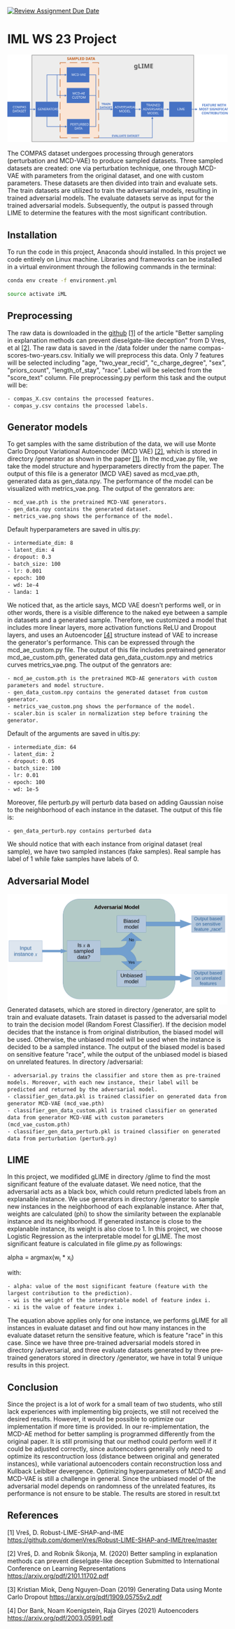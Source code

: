 [![Review Assignment Due Date](https://classroom.github.com/assets/deadline-readme-button-24ddc0f5d75046c5622901739e7c5dd533143b0c8e959d652212380cedb1ea36.svg)](https://classroom.github.com/a/k0DpfI3g)
# IML WS 23 Project

![gLIME](/glime.svg)

The COMPAS dataset undergoes processing through generators (perturbation and MCD-VAE) to produce sampled datasets. Three sampled datasets are created: one via perturbation technique, one through MCD-VAE with parameters from the original dataset, and one with custom parameters. These datasets are then divided into train and evaluate sets. The train datasets are utilized to train the adversarial models, resulting in trained adversarial models. The evaluate datasets serve as input for the trained adversarial models. Subsequently, the output is passed through LIME to determine the features with the most significant contribution.

## Installation
To run the code in this project, Anaconda should installed. In this project we code entirely on Linux machine. Libraries and frameworks can be installed in a virtual environment through the following commands in the terminal:
```bash
conda env create -f environment.yml
```
```bash
source activate iML
```
## Preprocessing 
The raw data is downloaded in the [github](https://github.com/domenVres/Robust-LIME-SHAP-and-IME/tree/master/Fooling-LIME-SHAP/data) [[1]](#1) of the article "Better sampling in explanation methods can prevent dieselgate-like deception" from D Vres, et al [[2]](#2). The raw data is saved in the /data folder under the name compas-scores-two-years.csv. Initially we will preprocess this data. Only 7 features will be selected including "age, "two_year_recid", "c_charge_degree", "sex", "priors_count", "length_of_stay", "race". Label will be selected from the "score_text" column. File preprocessing.py perform this task and the output will be: 

    - compas_X.csv contains the processed features.
    - compas_y.csv contains the processed labels.

## Generator models
To get samples with the same distribution of the data, we will use Monte Carlo Dropout Variational Autoencoder (MCD VAE) [[2]](#2), which is stored in directory /generator as shown in the paper [[1]](#1). In the mcd_vae.py file, we take the model structure and hyperparameters directly from the paper. The output of this file is a generator (MCD VAE) saved as mcd_vae.pth, generated data as gen_data.npy. The performance of the model can be visualized with metrics_vae.png. The output of the genrators are: 

    - mcd_vae.pth is the pretrained MCD-VAE generators.
    - gen_data.npy contains the generated dataset.
    - metrics_vae.png shows the performance of the model.

Default hyperparameters are saved in ultis.py:

    - intermediate_dim: 8
    - latent_dim: 4
    - dropout: 0.3
    - batch_size: 100
    - lr: 0.001
    - epoch: 100
    - wd: 1e-4
    - landa: 1

We noticed that, as the article says, MCD VAE doesn't performs well, or in other words, there is a visible difference to the naked eye between a sample in datasets and a generated sample. Therefore, we customized a model that includes more linear layers, more activation functions ReLU and Dropout layers, and uses an Autoencoder [[4]](#4) structure instead of VAE to increase the generator's performance. This can be expressed through the mcd_ae_custom.py file. The output of this file includes pretrained generator mcd_ae_custom.pth, generated data gen_data_custom.npy and metrics curves metrics_vae.png. The output of the genrators are: 

    - mcd_ae_custom.pth is the pretrained MCD-AE generators with custom parameters and model structure.
    - gen_data_custom.npy contains the generated dataset from custom generator.
    - metrics_vae_custom.png shows the performance of the model.
    - scaler.bin is scaler in normalization step before training the generator.
    
Default of the arguments are saved in ultis.py:

    - intermediate_dim: 64
    - latent_dim: 2
    - dropout: 0.05
    - batch_size: 100
    - lr: 0.01
    - epoch: 100
    - wd: 1e-5

Moreover, file perturb.py will perturb data based on adding Gaussian noise to the neighborhood of each instance in the dataset. The output of this file is:

    - gen_data_perturb.npy contains perturbed data
    
We should notice that with each instance from original dataset (real sample), we have two sampled instances (fake samples). Real sample has label of 1 while fake samples have labels of 0.

## Adversarial Model
![Adversarial Model](/adversarial.png)
Generated datasets, which are stored in directory /generator, are split to train and evaluate datasets. Train dataset is passed to the adversarial model to train the decision model (Random Forest Classifier). If the decision model decides that the instance is from original distribution, the biased model will be used. Otherwise, the unbiased model will be used when the instance is decided to be a sampled instance. The output of the biased model is based on sensitive feature "race", while the output of the unbiased model is biased on unrelated features. In directory /adversarial:

    - adversarial.py trains the classifier and store them as pre-trained models. Moreover, with each new instance, their label will be predicted and returned by the adversarial model.
    - classifier_gen_data.pkl is trained classifier on generated data from generator MCD-VAE (mcd_vae.pth)
    - classifier_gen_data_custom.pkl is trained classifier on generated data from generator MCD-VAE with custom parameters (mcd_vae_custom.pth)
    - classifier_gen_data_perturb.pkl is trained classifier on generated data from perturbation (perturb.py)

## LIME
In this project, we modifided gLIME in directory /glime to find the most significant feature of the evaluate dataset. We need notice, that the adversarial acts as a black box, which could return predicted labels from an explanable instance. We use generators in directory /generator to sample new instances in the neighborhood of each explanable instance. After that, weights are calculated (phi) to show the similarity between the explanable instance and its neighborhood. If generated instance is close to the explanable instance, its weight is also close to 1. In this project, we choose Logistic Regression as the interpretable model for gLIME. The most significant feature is calculated in file glime.py as followings:

alpha = argmax(w<sub>i</sub> * x<sub>i</sub>)

with:

    - alpha: value of the most significant feature (feature with the largest contribution to the prediction).
    - wi is the weight of the interpretable model of feature index i. 
    - xi is the value of feature index i.

The equation above applies only for one instance, we performs gLIME for all instances in evaluate dataset and find out how many instances in the evaluate dataset return the sensitive feature, which is feature "race" in this case.
Since we have three pre-trained adversarial models stored in directory /adversarial, and three evaluate datasets generated by three pre-trained generators stored in directory /generator, we have in total 9 unique results in this project.

## Conclusion
Since the project is a lot of work for a small team of two students, who still lack experiences with implementing big projects, we still not received the desired results. However, it would be possible to optimize our implementation if more time is provided. In our re-implementation, the MCD-AE method for better sampling is programmed differently from the original paper. It is still promising that our method could perform well if it could be adjusted correctly, since autoencoders generally only need to optimize its rescontruction loss (distance between original and generated instances), while variational autoencoders contain reconstruction loss and Kullback Leiblber devergence. Optimizing hyperparameters of MCD-AE and MCD-VAE is still a challenge in general. Since the unbiased model of the adversarial model depends on randomness of the unrelated features, its performance is not ensure to be stable. The results are stored in result.txt

## References
<a id="1">[1]</a>
Vreš, D.
Robust-LIME-SHAP-and-IME
https://github.com/domenVres/Robust-LIME-SHAP-and-IME/tree/master

<a id="2">[2]</a>
Vreš, D. and Robnik Šikonja, M. (2020)
Better sampling in explanation methods can prevent dieselgate-like deception
Submitted to International Conference on Learning Representations
https://arxiv.org/pdf/2101.11702.pdf

<a id="2">[3]</a>
Kristian Miok, Deng Nguyen-Doan (2019)
Generating Data using Monte Carlo Dropout
https://arxiv.org/pdf/1909.05755v2.pdf

<a id="2">[4]</a>
Dor Bank, Noam Koenigstein, Raja Giryes (2021)
Autoencoders
https://arxiv.org/pdf/2003.05991.pdf

